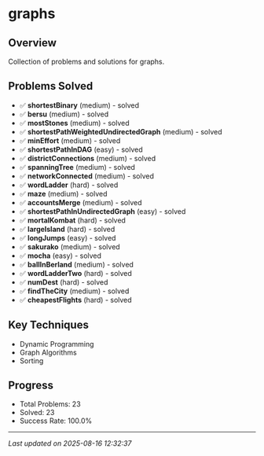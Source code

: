 # graphs

## Overview
Collection of problems and solutions for graphs.

## Problems Solved
- ✅ **shortestBinary** (medium) - solved
- ✅ **bersu** (medium) - solved
- ✅ **mostStones** (medium) - solved
- ✅ **shortestPathWeightedUndirectedGraph** (medium) - solved
- ✅ **minEffort** (medium) - solved
- ✅ **shortestPathInDAG** (easy) - solved
- ✅ **districtConnections** (medium) - solved
- ✅ **spanningTree** (medium) - solved
- ✅ **networkConnected** (medium) - solved
- ✅ **wordLadder** (hard) - solved
- ✅ **maze** (medium) - solved
- ✅ **accountsMerge** (medium) - solved
- ✅ **shortestPathInUndirectedGraph** (easy) - solved
- ✅ **mortalKombat** (hard) - solved
- ✅ **largeIsland** (hard) - solved
- ✅ **longJumps** (easy) - solved
- ✅ **sakurako** (medium) - solved
- ✅ **mocha** (easy) - solved
- ✅ **ballInBerland** (medium) - solved
- ✅ **wordLadderTwo** (hard) - solved
- ✅ **numDest** (hard) - solved
- ✅ **findTheCity** (medium) - solved
- ✅ **cheapestFlights** (hard) - solved

## Key Techniques
- Dynamic Programming
- Graph Algorithms
- Sorting

## Progress
- Total Problems: 23
- Solved: 23
- Success Rate: 100.0%

---
*Last updated on 2025-08-16 12:32:37*
